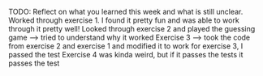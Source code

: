 TODO: Reflect on what you learned this week and what is still unclear.
Worked through exercise 1. I found it pretty fun and was able to work through it pretty well!
Looked through exercise 2 and played the guessing game --> tried to understand why it worked
Exercise 3 --> took the code from exercise 2 and exercise 1 and modified it to work for exercise 3, I passed the test
Exercise 4 was kinda weird, but if it passes the tests it passes the test




